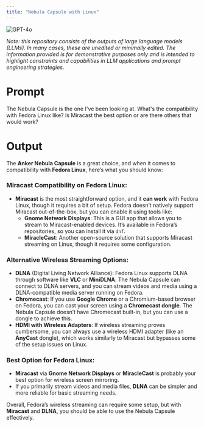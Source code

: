 ```yaml
---
title: "Nebula Capsule with Linux"
---
```

![GPT-4o](https://img.shields.io/badge/GPT--4o-3333FF?style=for-the-badge&logo=openai&logoColor=white)



*Note: this repository consists of the outputs of large language models (LLMs). In many cases, these are unedited or minimally edited. The information provided is for demonstrative purposes only and is intended to highlight constraints and capabilities in LLM applications and prompt engineering strategies.*


# Prompt

The Nebula Capsule is the one I've been looking at. What's the compatibility with Fedora Linux like? Is Miracast the best option or are there others that would work?

# Output

The **Anker Nebula Capsule** is a great choice, and when it comes to compatibility with **Fedora Linux**, here’s what you should know:

### **Miracast Compatibility on Fedora Linux**:
- **Miracast** is the most straightforward option, and it **can work** with Fedora Linux, though it requires a bit of setup. Fedora doesn’t natively support Miracast out-of-the-box, but you can enable it using tools like:
  - **Gnome Network Displays**: This is a GUI app that allows you to stream to Miracast-enabled devices. It’s available in Fedora’s repositories, so you can install it via `dnf`.
  - **MiracleCast**: Another open-source solution that supports Miracast streaming on Linux, though it requires some configuration.

### **Alternative Wireless Streaming Options**:
- **DLNA** (Digital Living Network Alliance): Fedora Linux supports DLNA through software like **VLC** or **MiniDLNA**. The Nebula Capsule can connect to DLNA servers, and you can stream videos and media using a DLNA-compatible media server running on Fedora.
- **Chromecast**: If you use **Google Chrome** or a Chromium-based browser on Fedora, you can cast your screen using a **Chromecast dongle**. The Nebula Capsule doesn’t have Chromecast built-in, but you can use a dongle to achieve this.
- **HDMI with Wireless Adapters**: If wireless streaming proves cumbersome, you can always use a wireless HDMI adapter (like an **AnyCast** dongle), which works similarly to Miracast but bypasses some of the setup issues on Linux.

### Best Option for Fedora Linux:
- **Miracast** via **Gnome Network Displays** or **MiracleCast** is probably your best option for wireless screen mirroring.
- If you primarily stream videos and media files, **DLNA** can be simpler and more reliable for basic streaming needs.

Overall, Fedora’s wireless streaming can require some setup, but with **Miracast** and **DLNA**, you should be able to use the Nebula Capsule effectively.